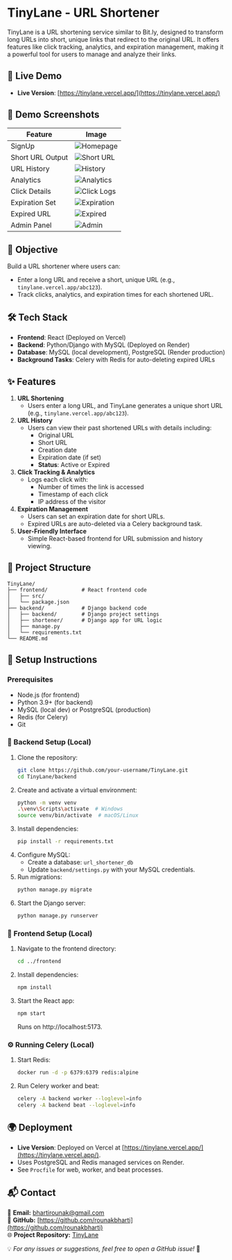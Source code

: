 # TinyLane - URL Shortener

TinyLane is a URL shortening service similar to Bit.ly, designed to transform long URLs into short, unique links that redirect to the original URL. It offers features like click tracking, analytics, and expiration management, making it a powerful tool for users to manage and analyze their links.

## 🔗 Live Demo
- **Live Version**: [https://tinylane.vercel.app/](https://tinylane.vercel.app/)

## 📸 Demo Screenshots
| Feature          | Image |
|-----------------|-------|
| SignUp       | ![Homepage](demo/img1.png) |
| Short URL Output| ![Short URL](demo/img2.png) |
| URL History     | ![History](demo/img3.png) |
| Analytics       | ![Analytics](demo/img4.png) |
| Click Details   | ![Click Logs](demo/img5.png) |
| Expiration Set  | ![Expiration](demo/img6.png) |
| Expired URL     | ![Expired](demo/img7.png) |
| Admin Panel     | ![Admin](demo/img8.png) |


## 🎯 Objective
Build a URL shortener where users can:
- Enter a long URL and receive a short, unique URL (e.g., `tinylane.vercel.app/abc123`).
- Track clicks, analytics, and expiration times for each shortened URL.

## 🛠️ Tech Stack
- **Frontend**: React (Deployed on Vercel)
- **Backend**: Python/Django with MySQL (Deployed on Render)
- **Database**: MySQL (local development), PostgreSQL (Render production)
- **Background Tasks**: Celery with Redis for auto-deleting expired URLs

## ✨ Features
1. **URL Shortening**
   - Users enter a long URL, and TinyLane generates a unique short URL (e.g., `tinylane.vercel.app/abc123`).
2. **URL History**
   - Users can view their past shortened URLs with details including:
     - Original URL
     - Short URL
     - Creation date
     - Expiration date (if set)
     - **Status**: Active or Expired
3. **Click Tracking & Analytics**
   - Logs each click with:
     - Number of times the link is accessed
     - Timestamp of each click
     - IP address of the visitor
4. **Expiration Management**
   - Users can set an expiration date for short URLs.
   - Expired URLs are auto-deleted via a Celery background task.
5. **User-Friendly Interface**
   - Simple React-based frontend for URL submission and history viewing.

## 📂 Project Structure
```
TinyLane/
├── frontend/           # React frontend code
│   ├── src/
│   └── package.json
├── backend/            # Django backend code
│   ├── backend/        # Django project settings
│   ├── shortener/      # Django app for URL logic
│   ├── manage.py
│   └── requirements.txt
└── README.md
```

## 🚀 Setup Instructions

### Prerequisites
- Node.js (for frontend)
- Python 3.9+ (for backend)
- MySQL (local dev) or PostgreSQL (production)
- Redis (for Celery)
- Git

### 🔧 Backend Setup (Local)
1. Clone the repository:
   ```bash
   git clone https://github.com/your-username/TinyLane.git
   cd TinyLane/backend
   ```
2. Create and activate a virtual environment:
   ```bash
   python -m venv venv
   .\venv\Scripts\activate  # Windows
   source venv/bin/activate  # macOS/Linux
   ```
3. Install dependencies:
   ```bash
   pip install -r requirements.txt
   ```
4. Configure MySQL:
   - Create a database: `url_shortener_db`
   - Update `backend/settings.py` with your MySQL credentials.
5. Run migrations:
   ```bash
   python manage.py migrate
   ```
6. Start the Django server:
   ```bash
   python manage.py runserver
   ```

### 🎨 Frontend Setup (Local)
1. Navigate to the frontend directory:
   ```bash
   cd ../frontend
   ```
2. Install dependencies:
   ```bash
   npm install
   ```
3. Start the React app:
   ```bash
   npm start
   ```
   Runs on http://localhost:5173.

### ⚙️ Running Celery (Local)
1. Start Redis:
   ```bash
   docker run -d -p 6379:6379 redis:alpine
   ```
2. Run Celery worker and beat:
   ```bash
   celery -A backend worker --loglevel=info
   celery -A backend beat --loglevel=info
   ```

## 🌍 Deployment
- **Live Version**: Deployed on Vercel at [https://tinylane.vercel.app/](https://tinylane.vercel.app/).
- Uses PostgreSQL and Redis managed services on Render.
- See `Procfile` for web, worker, and beat processes.

## 📬 Contact
📧 **Email:** [bhartirounak@gmail.com](mailto:bhartirounak@gmail.com)  
🔗 **GitHub:** [https://github.com/rounakbharti](https://github.com/rounakbharti)  
🌐 **Project Repository:** [TinyLane](https://github.com/rounakbharti/TinyLane)  

💡 *For any issues or suggestions, feel free to open a GitHub issue!* 🚀
